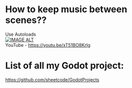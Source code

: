 # **How to keep music between scenes??** 
Use Autoloads  
[![IMAGE ALT](https://img.youtube.com/vi/xT51BO8KrIg/0.jpg)](https://www.youtube.com/watch?v=xT51BO8KrIg )  
YouTube - https://youtu.be/xT51BO8KrIg   

# List of all my Godot project:
https://github.com/sheetcode/GodotProjects
